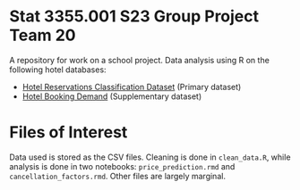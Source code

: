 # Stat 3355.001 S23 Group Project Team 20

A repository for work on a school project. Data analysis using R on the following
hotel databases:
 * [Hotel Reservations Classification Dataset]( https://www.kaggle.com/datasets/ahsan81/hotel-reservations-classification-dataset) (Primary dataset)
 * [Hotel Booking Demand](https://www.kaggle.com/datasets/jessemostipak/hotel-booking-demand)
    (Supplementary dataset)
    
# Files of Interest

Data used is stored as the CSV files. Cleaning is done in `clean_data.R`, while
analysis is done in two notebooks: `price_prediction.rmd` and `cancellation_factors.rmd`.
Other files are largely marginal.